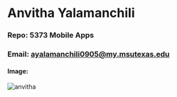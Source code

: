 # Anvitha Yalamanchili
### Repo: 5373 Mobile Apps
### Email: ayalamanchili0905@my.msutexas.edu
#### Image:
![anvitha](https://github.com/AnvithaYalamanchili/5373-MobileApps/assets/157231002/4737fdac-2e5b-4259-b300-a9b644f8707c)

